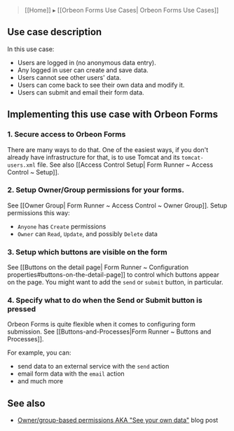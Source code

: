 > [[Home]] ▸ [[Orbeon Forms Use Cases| Orbeon Forms Use Cases]]

## Use case description

In this use case:

- Users are logged in (no anonymous data entry).
- Any logged in user can create and save data.
- Users cannot see other users' data.
- Users can come back to see their own data and modify it.
- Users can submit and email their form data.

## Implementing this use case with Orbeon Forms

### 1. Secure access to Orbeon Forms

There are many ways to do that. One of the easiest ways, if you don't already have infrastructure for that, is to use Tomcat and its `tomcat-users.xml` file. See also [[Access Control Setup| Form Runner ~ Access Control ~ Setup]].

### 2. Setup Owner/Group permissions for your forms.

See [[Owner Group| Form Runner ~ Access Control ~ Owner Group]]. Setup permissions this way:

- `Anyone` has `Create` permissions
- `Owner` can `Read`, `Update`, and possibly `Delete` data

### 3. Setup which buttons are visible on the form

See [[Buttons on the detail page| Form Runner ~ Configuration properties#buttons-on-the-detail-page]] to control which buttons appear on the page. You might want to add the `send` or `submit` button, in particular.

### 4. Specify what to do when the Send or Submit button is pressed

Orbeon Forms is quite flexible when it comes to configuring form submission. See [[Buttons-and-Processes|Form Runner ~ Buttons and Processes]].

For example, you can:

- send data to an external service with the `send` action
- email form data with the `email` action
- and much more

## See also

- [Owner/group-based permissions AKA "See your own data"](http://blog.orbeon.com/2013/09/ownergroup-based-permissions-aka-see.html) blog post

